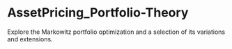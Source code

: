 # AssetPricing_Portfolio-Theory
Explore the Markowitz portfolio optimization and a selection of its variations and extensions.
